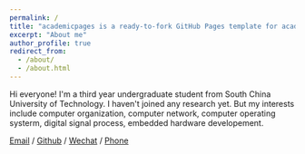 ```yaml
---
permalink: /
title: "academicpages is a ready-to-fork GitHub Pages template for academic personal websites"
excerpt: "About me"
author_profile: true
redirect_from: 
  - /about/
  - /about.html
---
```


Hi everyone! I'm a third year undergraduate student from South China University of Technology. I haven't joined any research yet. But my interests include computer organization, computer network, computer operating systerm, digital signal process, embedded hardware developement.

[Email](mailto:youyiqi258@gmail.com) / [Github](https://github.com/luxihean) / [Wechat](../images/wechat.jpg) / [Phone](+86-18861089518)

